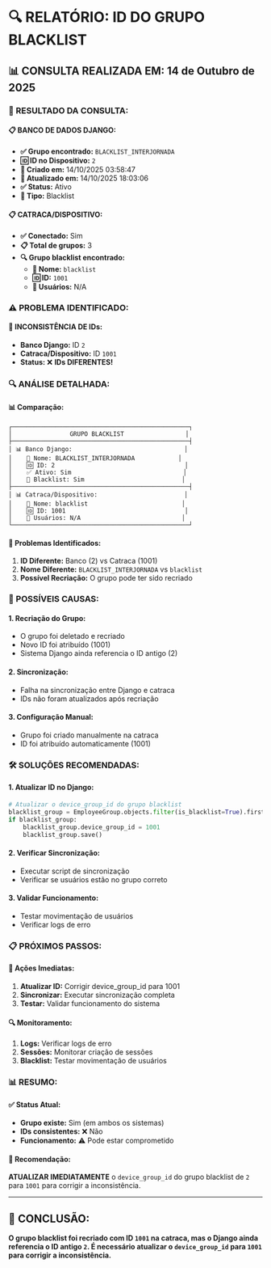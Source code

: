# 🔍 RELATÓRIO: ID DO GRUPO BLACKLIST

## 📊 **CONSULTA REALIZADA EM:** 14 de Outubro de 2025

### **🎯 RESULTADO DA CONSULTA:**

#### **📋 BANCO DE DADOS DJANGO:**
- **✅ Grupo encontrado:** `BLACKLIST_INTERJORNADA`
- **🆔 ID no Dispositivo:** `2`
- **📅 Criado em:** 14/10/2025 03:58:47
- **🔄 Atualizado em:** 14/10/2025 18:03:06
- **✅ Status:** Ativo
- **🚫 Tipo:** Blacklist

#### **📋 CATRACA/DISPOSITIVO:**
- **✅ Conectado:** Sim
- **📋 Total de grupos:** 3
- **🔍 Grupo blacklist encontrado:**
  - **📝 Nome:** `blacklist`
  - **🆔 ID:** `1001`
  - **👥 Usuários:** N/A

### **⚠️ PROBLEMA IDENTIFICADO:**

#### **🚨 INCONSISTÊNCIA DE IDs:**
- **Banco Django:** ID `2`
- **Catraca/Dispositivo:** ID `1001`
- **Status:** ❌ **IDs DIFERENTES!**

### **🔍 ANÁLISE DETALHADA:**

#### **📊 Comparação:**
```
┌─────────────────────────────────────────────────┐
│                GRUPO BLACKLIST                 │
├─────────────────────────────────────────────────┤
│ 📊 Banco Django:                               │
│    📝 Nome: BLACKLIST_INTERJORNADA            │
│    🆔 ID: 2                                    │
│    ✅ Ativo: Sim                               │
│    🚫 Blacklist: Sim                           │
├─────────────────────────────────────────────────┤
│ 📊 Catraca/Dispositivo:                        │
│    📝 Nome: blacklist                          │
│    🆔 ID: 1001                                 │
│    👥 Usuários: N/A                            │
└─────────────────────────────────────────────────┘
```

#### **🚨 Problemas Identificados:**
1. **ID Diferente:** Banco (2) vs Catraca (1001)
2. **Nome Diferente:** `BLACKLIST_INTERJORNADA` vs `blacklist`
3. **Possível Recriação:** O grupo pode ter sido recriado

### **🔧 POSSÍVEIS CAUSAS:**

#### **1. Recriação do Grupo:**
- O grupo foi deletado e recriado
- Novo ID foi atribuído (1001)
- Sistema Django ainda referencia o ID antigo (2)

#### **2. Sincronização:**
- Falha na sincronização entre Django e catraca
- IDs não foram atualizados após recriação

#### **3. Configuração Manual:**
- Grupo foi criado manualmente na catraca
- ID foi atribuído automaticamente (1001)

### **🛠️ SOLUÇÕES RECOMENDADAS:**

#### **1. Atualizar ID no Django:**
```python
# Atualizar o device_group_id do grupo blacklist
blacklist_group = EmployeeGroup.objects.filter(is_blacklist=True).first()
if blacklist_group:
    blacklist_group.device_group_id = 1001
    blacklist_group.save()
```

#### **2. Verificar Sincronização:**
- Executar script de sincronização
- Verificar se usuários estão no grupo correto

#### **3. Validar Funcionamento:**
- Testar movimentação de usuários
- Verificar logs de erro

### **📋 PRÓXIMOS PASSOS:**

#### **🔧 Ações Imediatas:**
1. **Atualizar ID:** Corrigir device_group_id para 1001
2. **Sincronizar:** Executar sincronização completa
3. **Testar:** Validar funcionamento do sistema

#### **🔍 Monitoramento:**
1. **Logs:** Verificar logs de erro
2. **Sessões:** Monitorar criação de sessões
3. **Blacklist:** Testar movimentação de usuários

### **📊 RESUMO:**

#### **✅ Status Atual:**
- **Grupo existe:** Sim (em ambos os sistemas)
- **IDs consistentes:** ❌ Não
- **Funcionamento:** ⚠️ Pode estar comprometido

#### **🎯 Recomendação:**
**ATUALIZAR IMEDIATAMENTE** o `device_group_id` do grupo blacklist de `2` para `1001` para corrigir a inconsistência.

---

## 🎯 **CONCLUSÃO:**

**O grupo blacklist foi recriado com ID `1001` na catraca, mas o Django ainda referencia o ID antigo `2`. É necessário atualizar o `device_group_id` para `1001` para corrigir a inconsistência.**

